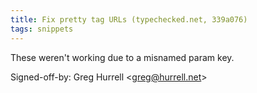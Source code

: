 ```yaml
---
title: Fix pretty tag URLs (typechecked.net, 339a076)
tags: snippets
---
```


These weren't working due to a misnamed param key.

Signed-off-by: Greg Hurrell &lt;greg@hurrell.net&gt;
